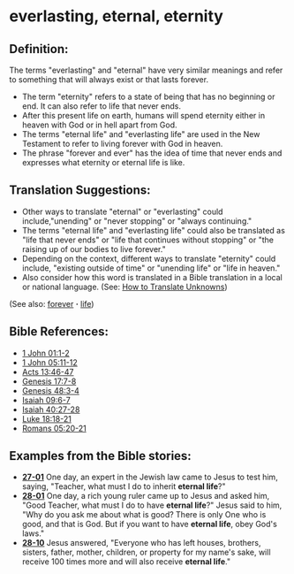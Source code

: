 # everlasting, eternal, eternity #

## Definition: ##

The terms "everlasting" and "eternal" have very similar meanings and refer to something that will always exist or that lasts forever.

* The term "eternity" refers to a state of being that has no beginning or end. It can also refer to life that never ends.
* After this present life on earth, humans will spend eternity either in heaven with God or in hell apart from God.
* The terms "eternal life" and "everlasting life" are used in the New Testament to refer to living forever with God in heaven.
* The phrase "forever and ever" has the idea of time that never ends and expresses what eternity or eternal life is like.

## Translation Suggestions: ##

* Other ways to translate "eternal" or "everlasting" could include,"unending" or "never stopping" or "always continuing."
* The terms "eternal life" and "everlasting life" could also be translated as "life that never ends" or "life that continues without stopping" or "the raising up of our bodies to live forever."
* Depending on the context, different ways to translate "eternity" could include, "existing outside of time" or "unending life" or "life in heaven."
* Also consider how this word is translated in a Bible translation in a local or national language. (See: [How to Translate Unknowns](https://git.door43.org/Door43/en-ta-translate-vol1/src/master/content/translate_unknown.md))

(See also: [forever](../kt/forever.md) **·** [life](../kt/life.md))

## Bible References: ##

* [1 John 01:1-2](https://door43.org/en/bible/notes/1jn/01/01)
* [1 John 05:11-12](https://door43.org/en/bible/notes/1jn/05/11)
* [Acts 13:46-47](https://door43.org/en/bible/notes/act/13/46)
* [Genesis 17:7-8](https://door43.org/en/bible/notes/gen/17/07)
* [Genesis 48:3-4](https://door43.org/en/bible/notes/gen/48/03)
* [Isaiah 09:6-7](https://door43.org/en/bible/notes/isa/09/06)
* [Isaiah 40:27-28](https://door43.org/en/bible/notes/isa/40/27)
* [Luke 18:18-21](https://door43.org/en/bible/notes/luk/18/18)
* [Romans 05:20-21](https://door43.org/en/bible/notes/rom/05/20)

## Examples from the Bible stories: ##

* __[27-01](https://door43.org/en/obs/notes/frames/27-01)__ One day, an expert in the Jewish law came to Jesus to test him, saying, "Teacher, what must I do to inherit __eternal life__?"
* __[28-01](https://door43.org/en/obs/notes/frames/28-01)__ One day, a rich young ruler came up to Jesus and asked him, "Good Teacher, what must I do to have __eternal life__?" Jesus said to him, "Why do you ask me about what is good? There is only One who is good, and that is God. But if you want to have __eternal life__, obey God's laws."
* __[28-10](https://door43.org/en/obs/notes/frames/28-10)__ Jesus answered, "Everyone who has left houses, brothers, sisters, father, mother, children, or property for my name's sake, will receive 100 times more and will also receive __eternal life__."


